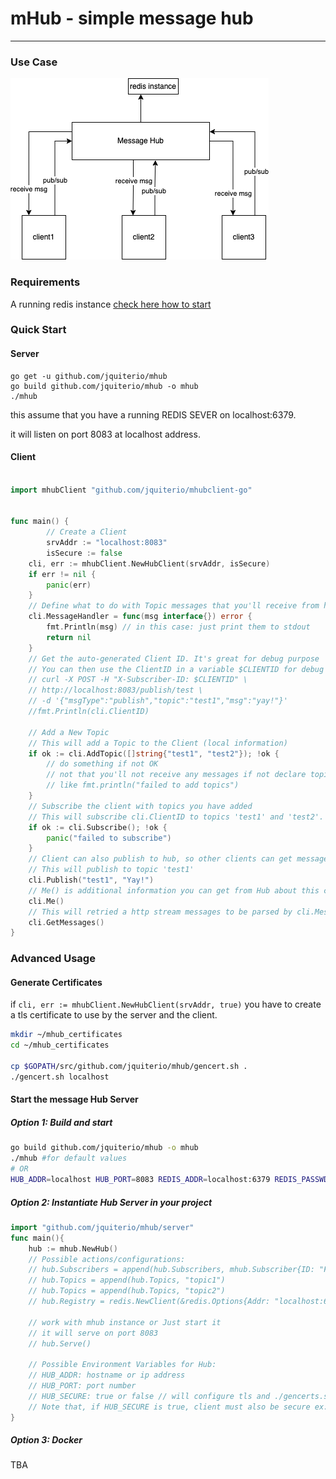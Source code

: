 # mHub - simple message hub

---

### Use Case

![usecase](usecase.png)

### Requirements

A running redis instance [check here how to start](https://redis.io/topics/quickstart)

### Quick Start

#### Server

```
go get -u github.com/jquiterio/mhub
go build github.com/jquiterio/mhub -o mhub
./mhub
```

this assume that you have a running REDIS SEVER on localhost:6379.

it will listen on port 8083 at localhost address.

#### Client

```go

import mhubClient "github.com/jquiterio/mhubclient-go"


func main() {
		// Create a Client
		srvAddr := "localhost:8083" 
		isSecure := false
  	cli, err := mhubClient.NewHubClient(srvAddr, isSecure)
	if err != nil {
		panic(err)
	}
	// Define what to do with Topic messages that you'll receive from http stream.
	cli.MessageHandler = func(msg interface{}) error {
		fmt.Println(msg) // in this case: just print them to stdout
		return nil
	}
	// Get the auto-generated Client ID. It's great for debug purpose
	// You can then use the ClientID in a variable $CLIENTID for debug purpose to post like:
	// curl -X POST -H "X-Subscriber-ID: $CLIENTID" \
	// http://localhost:8083/publish/test \
	// -d '{"msgType":"publish","topic":"test1","msg":"yay!"}'
	//fmt.Println(cli.ClientID)

	// Add a New Topic
	// This will add a Topic to the Client (local information)
	if ok := cli.AddTopic([]string{"test1", "test2"}); !ok {
		// do something if not OK
		// not that you'll not receive any messages if not declare topics here
		// like fmt.println("failed to add topics")
	}
	// Subscribe the client with topics you have added
	// This will subscribe cli.ClientID to topics 'test1' and 'test2'.
	if ok := cli.Subscribe(); !ok {
		panic("failed to subscribe")
	}
	// Client can also publish to hub, so other clients can get messages
	// This will publish to topic 'test1'
	cli.Publish("test1", "Yay!")
	// Me() is additional information you can get from Hub about this client.
	cli.Me()
	// This will retried a http stream messages to be parsed by cli.MessageHandler
	cli.GetMessages()
}
```

### Advanced Usage

#### Generate Certificates

if `cli, err := mhubClient.NewHubClient(srvAddr, true)` you have to create a tls certificate to use by the server and the client.

```bash
mkdir ~/mhub_certificates
cd ~/mhub_certificates

cp $GOPATH/src/github.com/jquiterio/mhub/gencert.sh .
./gencert.sh localhost
```

#### Start the message Hub Server

##### Option 1: Build and start

```bash
go build github.com/jquiterio/mhub -o mhub
./mhub #for default values
# OR
HUB_ADDR=localhost HUB_PORT=8083 REDIS_ADDR=localhost:6379 REDIS_PASSWD="" ./mhub
```

##### Option 2: Instantiate Hub Server in your project

```go
import "github.com/jquiterio/mhub/server"
func main(){
	hub := mhub.NewHub()
	// Possible actions/configurations:
	// hub.Subscribers = append(hub.Subscribers, mhub.Subscriber{ID: "FC27C37A-59C5-4913-976C-2CB6C55781A1", Topics: []string{"topic1", "topic2"}})
	// hub.Topics = append(hub.Topics, "topic1")
	// hub.Topics = append(hub.Topics, "topic2")
	// hub.Registry = redis.NewClient(&redis.Options{Addr: "localhost:6379", DB: 0})

	// work with mhub instance or Just start it
	// it will serve on port 8083
	// hub.Serve()

	// Possible Environment Variables for Hub:
	// HUB_ADDR: hostname or ip address
	// HUB_PORT: port number
	// HUB_SECURE: true or false // will configure tls and ./gencerts.sh can help to generate certificates
	// Note that, if HUB_SECURE is true, client must also be secure ex: cli.NewClient("localhost:8083", true)
}
```

##### Option 3: Docker

TBA
